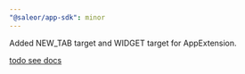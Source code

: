 ```yaml
---
"@saleor/app-sdk": minor
---
```


Added NEW_TAB target and WIDGET target for AppExtension.

[todo see docs](todo)
